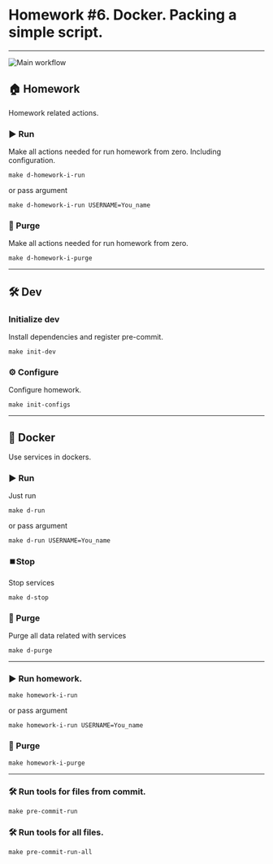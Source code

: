 # Homework #6. Docker. Packing a simple script.


---
![Main workflow](https://github.com/hillel-i-python-pro-i-2023-06-23/homework__dmytro_palamarchuk__main/actions/workflows/main-workflow.yml/badge.svg)

## 🏠 Homework

Homework related actions.

### ▶️ Run

Make all actions needed for run homework from zero. Including configuration.

```shell
make d-homework-i-run
```
or pass argument
```shell
make d-homework-i-run USERNAME=You_name
```

### 🚮 Purge

Make all actions needed for run homework from zero.

```shell
make d-homework-i-purge
```

---

## 🛠️ Dev

### Initialize dev

Install dependencies and register pre-commit.

```shell
make init-dev
```

### ⚙️ Configure

Configure homework.

```shell
make init-configs
```

---

## 🐳 Docker

Use services in dockers.

### ▶️ Run

Just run

```shell
make d-run
```
or pass argument
```shell
make d-run USERNAME=You_name
```

### ⏹️Stop

Stop services

```shell
make d-stop
```

### 🚮 Purge

Purge all data related with services

```shell
make d-purge
```

---

### ▶️ Run homework.
```shell
make homework-i-run
```
or pass argument
```shell
make homework-i-run USERNAME=You_name
```

### 🚮 Purge
```shell
make homework-i-purge
```

---

###  🛠️ Run tools for files from commit.
```shell
make pre-commit-run
```

###  🛠️ Run tools for all files.
```shell
make pre-commit-run-all
```
